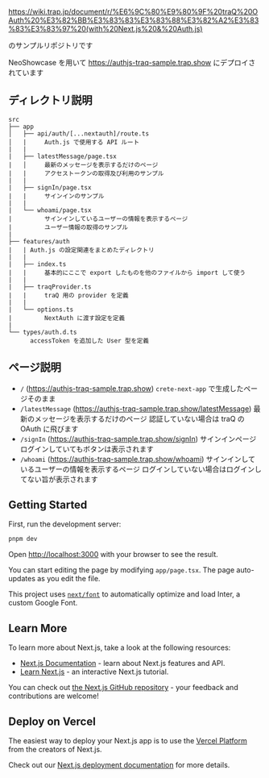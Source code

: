 https://wiki.trap.jp/document/r/%E6%9C%80%E9%80%9F%20traQ%20OAuth%20%E3%82%BB%E3%83%83%E3%83%88%E3%82%A2%E3%83%83%E3%83%97%20(with%20Next.js%20&%20Auth.js)

のサンプルリポジトリです

NeoShowcase を用いて https://authjs-traq-sample.trap.show にデプロイされています

## ディレクトリ説明
```
src
├── app
│   ├── api/auth/[...nextauth]/route.ts
│   |     Auth.js で使用する API ルート
|   |
|   ├── latestMessage/page.tsx
|   │     最新のメッセージを表示するだけのページ
|   |     アクセストークンの取得及び利用のサンプル
|   |
|   ├── signIn/page.tsx
|   |     サインインのサンプル
|   |
|   └── whoami/page.tsx
|         サインインしているユーザーの情報を表示するページ
|         ユーザー情報の取得のサンプル
|
├── features/auth
|   | Auth.js の設定関連をまとめたディレクトリ
|   |
|   ├── index.ts
|   |     基本的にここで export したものを他のファイルから import して使う
|   |
|   ├── traqProvider.ts
|   |     traQ 用の provider を定義
|   |
|   └── options.ts
|         NextAuth に渡す設定を定義
|
└── types/auth.d.ts
      accessToken を追加した User 型を定義
```

## ページ説明
- `/` (https://authjs-traq-sample.trap.show)
  `crete-next-app` で生成したページそのまま
- `/latestMessage` (https://authjs-traq-sample.trap.show/latestMessage)
  最新のメッセージを表示するだけのページ
  認証していない場合は traQ の OAuth に飛びます
- `/signIn` (https://authjs-traq-sample.trap.show/signIn)
  サインインページ
  ログインしていてもボタンは表示されます
- `/whoami` (https://authjs-traq-sample.trap.show/whoami)
  サインインしているユーザーの情報を表示するページ
  ログインしていない場合はログインしてない旨が表示されます

## Getting Started

First, run the development server:

```bash
pnpm dev
```

Open [http://localhost:3000](http://localhost:3000) with your browser to see the result.

You can start editing the page by modifying `app/page.tsx`. The page auto-updates as you edit the file.

This project uses [`next/font`](https://nextjs.org/docs/basic-features/font-optimization) to automatically optimize and load Inter, a custom Google Font.

## Learn More

To learn more about Next.js, take a look at the following resources:

- [Next.js Documentation](https://nextjs.org/docs) - learn about Next.js features and API.
- [Learn Next.js](https://nextjs.org/learn) - an interactive Next.js tutorial.

You can check out [the Next.js GitHub repository](https://github.com/vercel/next.js/) - your feedback and contributions are welcome!

## Deploy on Vercel

The easiest way to deploy your Next.js app is to use the [Vercel Platform](https://vercel.com/new?utm_medium=default-template&filter=next.js&utm_source=create-next-app&utm_campaign=create-next-app-readme) from the creators of Next.js.

Check out our [Next.js deployment documentation](https://nextjs.org/docs/deployment) for more details.

